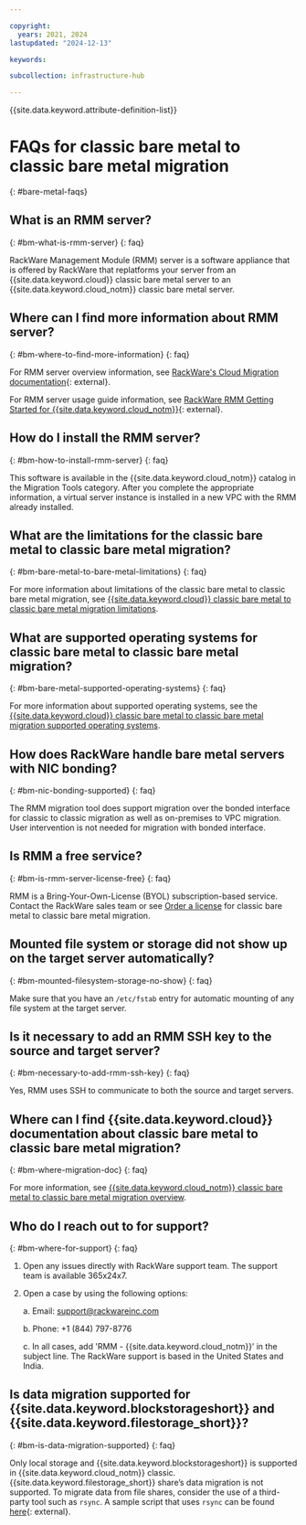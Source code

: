 ```yaml
---

copyright:
  years: 2021, 2024
lastupdated: "2024-12-13"

keywords:

subcollection: infrastructure-hub

---
```


{{site.data.keyword.attribute-definition-list}}

# FAQs for classic bare metal to classic bare metal migration
{: #bare-metal-faqs}

## What is an RMM server?
{: #bm-what-is-rmm-server}
{: faq}

RackWare Management Module (RMM) server is a software appliance that is offered by RackWare that replatforms your server from an {{site.data.keyword.cloud}} classic bare metal server to an {{site.data.keyword.cloud_notm}} classic bare metal server.

## Where can I find more information about RMM server?
{: #bm-where-to-find-more-information}
{: faq}

For RMM server overview information, see [RackWare's Cloud Migration documentation](https://www.rackwareinc.com/cloud-migration){: external}.

For RMM server usage guide information, see [RackWare RMM Getting Started for {{site.data.keyword.cloud_notm}}](https://www.rackwareinc.com/rackware-rmm-getting-started-for-ibm-cloud){: external}.

## How do I install the RMM server?
{: #bm-how-to-install-rmm-server}
{: faq}

This software is available in the {{site.data.keyword.cloud_notm}} catalog in the Migration Tools category. After you complete the appropriate information, a virtual server instance is installed in a new VPC with the RMM already installed.

## What are the limitations for the classic bare metal to classic bare metal migration?
{: #bm-bare-metal-to-bare-metal-limitations}
{: faq}

For more information about limitations of the classic bare metal to classic bare metal migration, see [{{site.data.keyword.cloud}} classic bare metal to classic bare metal migration limitations](/docs/cloud-infrastructure?topic=cloud-infrastructure-p-p-migration-bare-metal-overview#p-p-migration-bare-metal-limitations).

## What are supported operating systems for classic bare metal to classic bare metal migration?
{: #bm-bare-metal-supported-operating-systems}
{: faq}

For more information about supported operating systems, see the [{{site.data.keyword.cloud}} classic bare metal to classic bare metal migration supported operating systems](/docs/cloud-infrastructure?topic=cloud-infrastructure-p-p-migration-bare-metal-overview#p-p-migration-bare-metal-supported-os).

## How does RackWare handle bare metal servers with NIC bonding?
{: #bm-nic-bonding-supported}
{: faq}

The RMM migration tool does support migration over the bonded interface for classic to classic migration as well as on-premises to VPC migration. User intervention is not needed for migration with bonded interface.

## Is RMM a free service?
{: #bm-is-rmm-server-license-free}
{: faq}

RMM is a Bring-Your-Own-License (BYOL) subscription-based service. Contact the RackWare sales team or see [Order a license](/docs/cloud-infrastructure?topic=cloud-infrastructure-p-p-migration-bare-metal-overview#p-p-migration-bare-metal-ordering-license) for classic bare metal to classic bare metal migration.

## Mounted file system or storage did not show up on the target server automatically?
{: #bm-mounted-filesystem-storage-no-show}
{: faq}

Make sure that you have an `/etc/fstab` entry for automatic mounting of any file system at the target server.

## Is it necessary to add an RMM SSH key to the source and target server?
{: #bm-necessary-to-add-rmm-ssh-key}
{: faq}

Yes, RMM uses SSH to communicate to both the source and target servers.

## Where can I find {{site.data.keyword.cloud}} documentation about classic bare metal to classic bare metal migration?
{: #bm-where-migration-doc}
{: faq}

For more information, see [{{site.data.keyword.cloud_notm}} classic bare metal to classic bare metal migration overview](/docs/cloud-infrastructure?topic=cloud-infrastructure-p-p-migration-bare-metal-overview).


## Who do I reach out to for support?
{: #bm-where-for-support}
{: faq}

1. Open any issues directly with RackWare support team. The support team is available 365x24x7.

2. Open a case by using the following options:

    a. Email: support@rackwareinc.com

    b. Phone: +1 (844) 797-8776

    c. In all cases, add 'RMM - {{site.data.keyword.cloud_notm}}’ in the subject line. The RackWare support is based in the United States and India.

## Is data migration supported for {{site.data.keyword.blockstorageshort}} and {{site.data.keyword.filestorage_short}}?
{: #bm-is-data-migration-supported}
{: faq}

Only local storage and {{site.data.keyword.blockstorageshort}} is supported in {{site.data.keyword.cloud_notm}} classic. {{site.data.keyword.filestorage_short}} share’s data migration is not supported. To migrate data from file shares, consider the use of a third-party tool such as `rsync`. A sample script that uses `rsync` can be found [here](https://github.com/IBM-Cloud/vpc-migration-tools){: external}.
